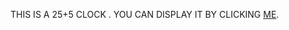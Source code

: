 ﻿THIS IS A 25+5 CLOCK .
YOU CAN DISPLAY IT BY CLICKING <a href="![image](https://github.com/OmarEltak/25-5-clock/assets/153882523/32b6dcde-05da-4734-9609-405d7fa1c10e)
">ME</a>.
